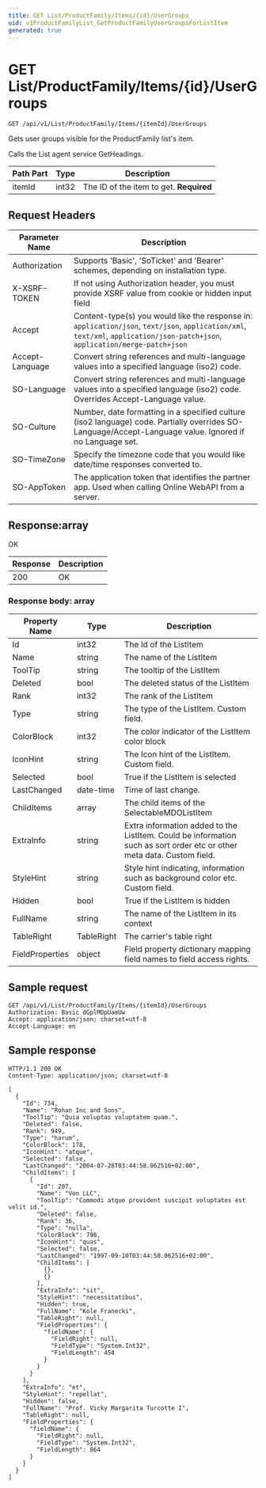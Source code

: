 ```yaml
---
title: GET List/ProductFamily/Items/{id}/UserGroups
uid: v1ProductFamilyList_GetProductFamilyUserGroupsForListItem
generated: true
---
```


# GET List/ProductFamily/Items/{id}/UserGroups

```http
GET /api/v1/List/ProductFamily/Items/{itemId}/UserGroups
```

Gets user groups visible for the ProductFamily list's item.


Calls the List agent service GetHeadings.





| Path Part | Type | Description |
|-----------|------|-------------|
| itemId | int32 | The ID of the item to get. **Required** |



## Request Headers

| Parameter Name | Description |
|----------------|-------------|
| Authorization  | Supports 'Basic', 'SoTicket' and 'Bearer' schemes, depending on installation type. |
| X-XSRF-TOKEN   | If not using Authorization header, you must provide XSRF value from cookie or hidden input field |
| Accept         | Content-type(s) you would like the response in: `application/json`, `text/json`, `application/xml`, `text/xml`, `application/json-patch+json`, `application/merge-patch+json` |
| Accept-Language | Convert string references and multi-language values into a specified language (iso2) code. |
| SO-Language | Convert string references and multi-language values into a specified language (iso2) code. Overrides Accept-Language value. |
| SO-Culture | Number, date formatting in a specified culture (iso2 language) code. Partially overrides SO-Language/Accept-Language value. Ignored if no Language set. |
| SO-TimeZone | Specify the timezone code that you would like date/time responses converted to. |
| SO-AppToken | The application token that identifies the partner app. Used when calling Online WebAPI from a server. |


## Response:array

OK

| Response | Description |
|----------------|-------------|
| 200 | OK |

### Response body: array

| Property Name | Type |  Description |
|----------------|------|--------------|
| Id | int32 | The Id of the ListItem |
| Name | string | The name of the ListItem |
| ToolTip | string | The tooltip of the ListItem |
| Deleted | bool | The deleted status of the ListItem |
| Rank | int32 | The rank of the ListItem |
| Type | string | The type of the ListItem. Custom field. |
| ColorBlock | int32 | The color indicator of the ListItem color block |
| IconHint | string | The Icon hint of the ListItem. Custom field. |
| Selected | bool | True if the ListItem is selected |
| LastChanged | date-time | Time of last change. |
| ChildItems | array | The child items of the SelectableMDOListItem |
| ExtraInfo | string | Extra information added to the ListItem. Could be information such as sort order etc or other meta data. Custom field. |
| StyleHint | string | Style hint indicating, information such as background color etc. Custom field. |
| Hidden | bool | True if the ListItem is hidden |
| FullName | string | The name of the ListItem in its context |
| TableRight | TableRight | The carrier's table right |
| FieldProperties | object | Field property dictionary mapping field names to field access rights. |

## Sample request

```http!
GET /api/v1/List/ProductFamily/Items/{itemId}/UserGroups
Authorization: Basic dGplMDpUamUw
Accept: application/json; charset=utf-8
Accept-Language: en
```

## Sample response

```http_
HTTP/1.1 200 OK
Content-Type: application/json; charset=utf-8

[
  {
    "Id": 734,
    "Name": "Rohan Inc and Sons",
    "ToolTip": "Quia voluptas voluptatem quam.",
    "Deleted": false,
    "Rank": 949,
    "Type": "harum",
    "ColorBlock": 178,
    "IconHint": "atque",
    "Selected": false,
    "LastChanged": "2004-07-28T03:44:58.062516+02:00",
    "ChildItems": [
      {
        "Id": 207,
        "Name": "Von LLC",
        "ToolTip": "Commodi atque provident suscipit voluptates est velit id.",
        "Deleted": false,
        "Rank": 36,
        "Type": "nulla",
        "ColorBlock": 798,
        "IconHint": "quas",
        "Selected": false,
        "LastChanged": "1997-09-10T03:44:58.062516+02:00",
        "ChildItems": [
          {},
          {}
        ],
        "ExtraInfo": "sit",
        "StyleHint": "necessitatibus",
        "Hidden": true,
        "FullName": "Kole Franecki",
        "TableRight": null,
        "FieldProperties": {
          "fieldName": {
            "FieldRight": null,
            "FieldType": "System.Int32",
            "FieldLength": 454
          }
        }
      }
    ],
    "ExtraInfo": "et",
    "StyleHint": "repellat",
    "Hidden": false,
    "FullName": "Prof. Vicky Margarita Turcotte I",
    "TableRight": null,
    "FieldProperties": {
      "fieldName": {
        "FieldRight": null,
        "FieldType": "System.Int32",
        "FieldLength": 864
      }
    }
  }
]
```
